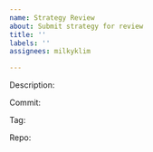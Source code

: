 ```yaml
---
name: Strategy Review
about: Submit strategy for review
title: ''
labels: ''
assignees: milkyklim

---
```


Description: 

Commit: []()

Tag: []()

Repo: []()
